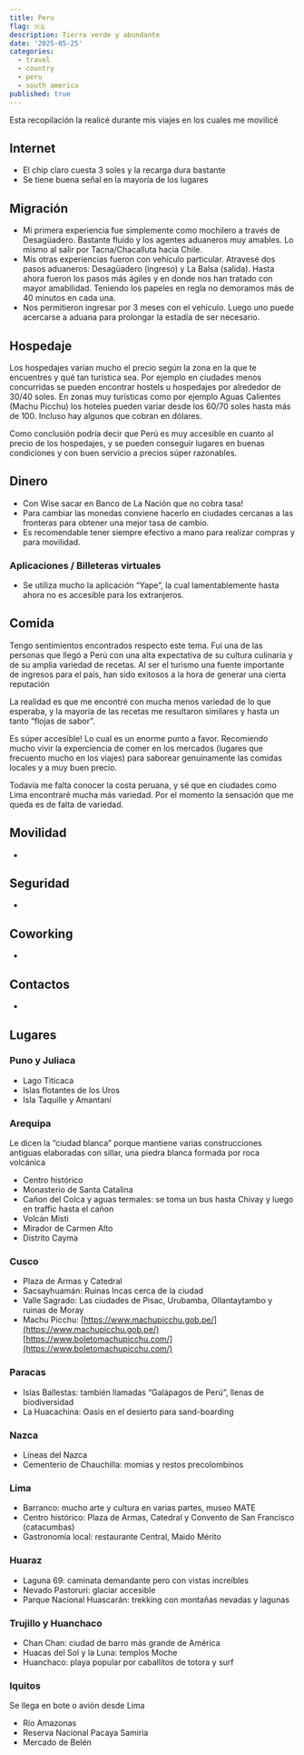 ```yaml
---
title: Peru
flag: 🇵🇪
description: Tierra verde y abundante
date: '2025-05-25'
categories:
  - travel
  - country
  - peru
  - south america
published: true
---
```


<script context="module">
    import PostImage from "$lib/ui/custom/PostImage.svelte";
</script>

Esta recopilación la realicé durante mis viajes en los cuales me movilicé

## Internet

- El chip claro cuesta 3 soles y la recarga dura bastante
- Se tiene buena señal en la mayoría de los lugares

## Migración

- Mi primera experiencia fue simplemente como mochilero a través de Desagüadero. Bastante fluído y los agentes aduaneros muy amables. Lo mismo al salir por Tacna/Chacalluta hacia Chile.
- Mis otras experiencias fueron con vehículo particular. Atravesé dos pasos aduaneros: Desagüadero (ingreso) y La Balsa (salida). Hasta ahora fueron los pasos más ágiles y en donde nos han tratado con mayor amabilidad.
Teniendo los papeles en regla no demoramos más de 40 minutos en cada una.
- Nos permitieron ingresar por 3 meses con el vehículo. Luego uno puede acercarse a aduana para prolongar la estadía de ser necesario.

## Hospedaje

Los hospedajes varían mucho el precio según la zona en la que te encuentres y qué tan turística sea. Por ejemplo en ciudades menos concurridas se pueden encontrar hostels u hospedajes por alrededor de 30/40 soles.
En zonas muy turísticas como por ejemplo Aguas Calientes (Machu Picchu) los hoteles pueden variar desde los 60/70 soles hasta más de 100. Incluso hay algunos que cobran en dólares.

Como conclusión podría decir que Perú es muy accesible en cuanto al precio de los hospedajes, y se pueden conseguir lugares en buenas condiciones y con buen servicio a precios súper razonables.

## Dinero

- Con Wise sacar en Banco de La Nación que no cobra tasa!
- Para cambiar las monedas conviene hacerlo en ciudades cercanas a las fronteras para obtener una mejor tasa de cambio.
- Es recomendable tener siempre efectivo a mano para realizar compras y para movilidad.

### Aplicaciones / Billeteras virtuales

- Se utiliza mucho la aplicación “Yape”, la cual lamentablemente hasta ahora no es accesible para los extranjeros.

## Comida

Tengo sentimientos encontrados respecto este tema. Fui una de las personas que llegó a Perú con una alta expectativa de su cultura culinaria y de su amplia variedad de recetas. Al ser el turismo una fuente importante de ingresos para el país, han sido exitosos a la hora de generar una cierta reputación

La realidad es que me encontré con mucha menos variedad de lo que esperaba, y la mayoría de las recetas me resultaron similares y hasta un tanto “flojas de sabor”.

Es súper accesible! Lo cual es un enorme punto a favor. Recomiendo mucho vivir la experciencia de comer en los mercados (lugares que frecuento mucho en los viajes) para saborear genuinamente las comidas locales y a muy buen precio.

Todavía me falta conocer la costa peruana, y sé que en ciudades como Lima encontraré mucha más variedad. Por el momento la sensación que me queda es de falta de variedad.

## Movilidad

- 

## Seguridad

- 

## Coworking

- 

## Contactos

- 

## Lugares

### Puno y Juliaca

- Lago Titicaca
- Islas flotantes de los Uros
- Isla Taquille y Amantaní

### Arequipa

Le dicen la “ciudad blanca” porque mantiene varias construcciones antiguas elaboradas con sillar, una piedra blanca formada por roca volcánica

- Centro histórico
- Monasterio de Santa Catalina
- Cañon del Colca y aguas termales: se toma un bus hasta Chivay y luego en traffic hasta el cañon
- Volcán Misti
- Mirador de Carmen Alto
- Distrito Cayma

### Cusco

- Plaza de Armas y Catedral
- Sacsayhuamán: Ruinas Incas cerca de la ciudad
- Valle Sagrado: Las ciudades de Pisac, Urubamba, Ollantaytambo y ruinas de Moray
- Machu Picchu: [https://www.machupicchu.gob.pe/](https://www.machupicchu.gob.pe/) [https://www.boletomachupicchu.com/](https://www.boletomachupicchu.com/)

### Paracas

- Islas Ballestas: también llamadas “Galápagos de Perú”, llenas de biodiversidad
- La Huacachina: Oasis en el desierto para sand-boarding

### Nazca

- Líneas del Nazca
- Cementerio de Chauchilla: momias y restos precolombinos

### Lima

- Barranco: mucho arte y cultura en varias partes, museo MATE
- Centro histórico: Plaza de Armas, Catedral y Convento de San Francisco (catacumbas)
- Gastronomía local: restaurante Central, Maido Mérito

### Huaraz

- Laguna 69: caminata demandante pero con vistas increíbles
- Nevado Pastoruri: glaciar accesible
- Parque Nacional Huascarán: trekking con montañas nevadas y lagunas

### Trujillo y Huanchaco

- Chan Chan: ciudad de barro más grande de América
- Huacas del Sol y la Luna: templos Moche
- Huanchaco: playa popular por caballitos de totora y surf

### Iquitos

Se llega en bote o avión desde Lima

- Río Amazonas
- Reserva Nacional Pacaya Samiria
- Mercado de Belén